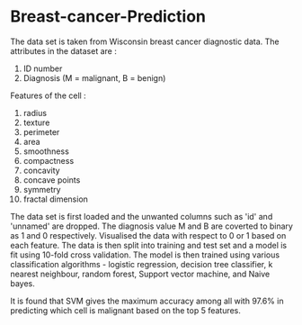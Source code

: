 # Breast-cancer-Prediction

The data set is taken from Wisconsin breast cancer diagnostic data. The attributes in the dataset are :

1) ID number
2) Diagnosis (M = malignant, B = benign)

Features of the cell :
1) radius 
2) texture 
3) perimeter
4) area
5) smoothness 
6) compactness 
7) concavity 
8) concave points 
9) symmetry
10) fractal dimension 

The data set is first loaded and the unwanted columns such as 'id' and 'unnamed' are dropped.
The diagnosis value M and B are coverted to binary as 1 and 0 respectively.
Visualised the data with respect to 0 or 1 based on each feature.
The data is then split into training and test set and a model is fit using 10-fold cross validation.
The model is then trained using various classification algorithms - logistic regression, decision tree classifier, k nearest neighbour, random forest, Support vector machine, and Naive bayes. 

It is found that SVM gives the maximum accuracy among all with 97.6% in predicting which cell is malignant based on the top 5 features. 
